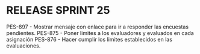 # RELEASE SPRINT 25
PES-897 - Mostrar mensaje con enlace para ir a responder las encuestas pendientes.
PES-875 - Poner limites a los evaluadores y evaluados en cada asignación
PES-876 - Hacer cumplir los limites establecidos en las evaluaciones.